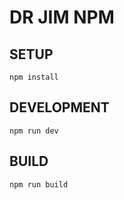 
# DR JIM NPM

## SETUP

```
npm install
```

## DEVELOPMENT

```
npm run dev
```

## BUILD

```
npm run build
```
